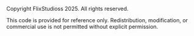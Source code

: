Copyright FlixStudioss 2025. All rights reserved.

This code is provided for reference only. Redistribution, modification, or commercial use is not permitted without explicit permission.
